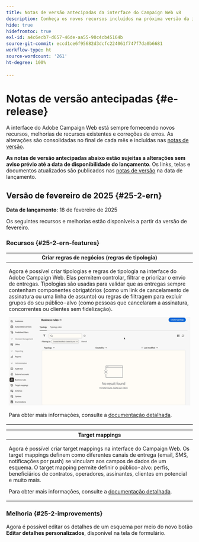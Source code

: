 ```yaml
---
title: Notas de versão antecipadas da interface do Campaign Web v8
description: Conheça os novos recursos incluídos na próxima versão da interface do Campaign Web
hide: true
hidefromtoc: true
exl-id: a4c6ecb7-d657-46de-aa55-90c4cb45164b
source-git-commit: eccd1ce6f95682d3dcfc224061f747f7da0b6681
workflow-type: ht
source-wordcount: '261'
ht-degree: 100%

---
```



# Notas de versão antecipadas {#e-release}

A interface do Adobe Campaign Web está sempre fornecendo novos recursos, melhorias de recursos existentes e correções de erros. As alterações são consolidadas no final de cada mês e incluídas nas [notas de versão](release-notes.md).

**As notas de versão antecipadas abaixo estão sujeitas a alterações sem aviso prévio até a data de disponibilidade do lançamento**. Os links, telas e documentos atualizados são publicados nas [notas de versão](release-notes.md) na data de lançamento.

## Versão de fevereiro de 2025 {#25-2-ern}

**Data de lançamento**: 18 de fevereiro de 2025

Os seguintes recursos e melhorias estão disponíveis a partir da versão de fevereiro.

### Recursos {#25-2-ern-features}

<table>
<thead>
<tr>
<th><strong>Criar regras de negócios (regras de tipologia)</strong><br/></th>
</tr>
</thead>
<tbody>
<tr>
<td>
<p>Agora é possível criar tipologias e regras de tipologia na interface do Adobe Campaign Web. Elas permitem controlar, filtrar e priorizar o envio de entregas. Tipologias são usadas para validar que as entregas sempre contenham componentes obrigatórios (como um link de cancelamento de assinatura ou uma linha de assunto) ou regras de filtragem para excluir grupos do seu público-alvo (como pessoas que cancelaram a assinatura, concorrentes ou clientes sem fidelização).</p>
<img src="assets/do-not-localize/typology.gif" alt="Demonstração da criação de regras de tipologia na interface do usuário do Adobe Campaign Web">
<p>Para obter mais informações, consulte a <a href="../administration/typologies.md">documentação detalhada</a>.</p>
</td>
</tr>
</tbody>
</table>

<table>
<thead>
<tr>
<th><strong>Target mappings</strong><br/></th>
</tr>
</thead>
<tbody>
<tr>
<td>
<p>Agora é possível criar target mappings na interface do Campaign Web. Os target mappings definem como diferentes canais de entrega (email, SMS, notificações por push) se vinculam aos campos de dados de um esquema. O target mapping permite definir o público-alvo: perfis, beneficiários de contratos, operadores, assinantes, clientes em potencial e muito mais.</p>
<p>Para obter mais informações, consulte a <a href="../administration/typologies.md">documentação detalhada</a>.</p>
</td>
</tr>
</tbody>
</table>

### Melhoria {#25-2-improvements}

Agora é possível editar os detalhes de um esquema por meio do novo botão **Editar detalhes personalizados**, disponível na tela de formulário.
